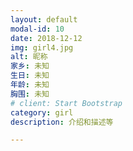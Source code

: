 ```yaml
---
layout: default
modal-id: 10
date: 2018-12-12
img: girl4.jpg
alt: 昵称
家乡: 未知
生日: 未知
年龄: 未知
胸围: 未知
# client: Start Bootstrap
category: girl
description: 介绍和描述等

---
```

